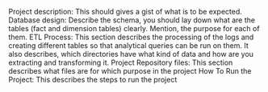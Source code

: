 Project description: This should gives a gist of what is to be expected.
Database design: Describe the schema, you should lay down what are the tables (fact and dimension tables) clearly. Mention, the purpose for each of them.
ETL Process: This section describes the processing of the logs and creating different tables so that analytical queries can be run on them. It also describes, which directories have what kind of data and how are you extracting and transforming it.
Project Repository files: This section describes what files are for which purpose in the project
How To Run the Project: This describes the steps to run the project 